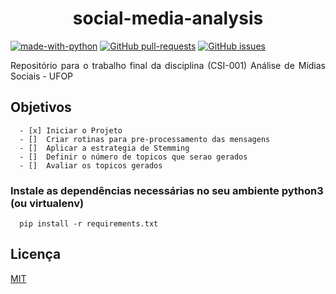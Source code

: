 
<h1 align="center"> social-media-analysis </h1>

[![made-with-python](https://img.shields.io/badge/Made%20with-Python-1f425f.svg)](https://www.python.org/)
[![GitHub pull-requests](https://img.shields.io/github/issues-pr/Naereen/StrapDown.js.svg)](https://GitHub.com/LucasPereiraMiranda/social-media-analysis/pull/)
[![GitHub issues](https://img.shields.io/github/issues/Naereen/StrapDown.js.svg)](https://GitHub.com/LucasPereiraMiranda/social-media-analysis/issues/)  


<p align="justify"> Repositório para o trabalho final da disciplina (CSI-001) Análise de Mídias Sociais - UFOP </p>

## Objetivos
```
  - [x] Iniciar o Projeto
  - []  Criar rotinas para pre-processamento das mensagens
  - []  Aplicar a estrategia de Stemming
  - []  Definir o número de topicos que serao gerados
  - []  Avaliar os topicos gerados
```

### Instale as dependências necessárias no seu ambiente python3 (ou virtualenv)

```shell
  pip install -r requirements.txt
```

## Licença
[MIT](https://choosealicense.com/licenses/mit/)